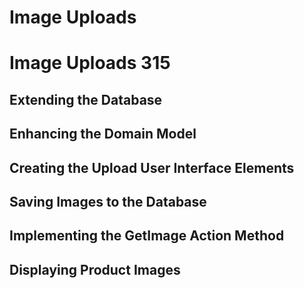 # Image Uploads

# Image Uploads 315

## Extending the Database 
## Enhancing the Domain Model 
## Creating the Upload User Interface Elements
## Saving Images to the Database
## Implementing the GetImage Action Method
## Displaying Product Images